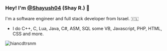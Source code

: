 ### Hey! I'm [@Shayush04](https://twitter.com/Shayush04) (Shay R.) 👋

I'm a software engineer and full stack developer from Israel. 🇮🇱

- I do C++, C, Lua, Java, C#, ASM, SQL some VB, Javascript, PHP, HTML, CSS and more.

<p><img align="left" src="https://github-readme-stats.vercel.app/api/top-langs?username=Leystryku&show_icons=true&locale=en&layout=compact" alt="hiancdtrsnm" /></p>



